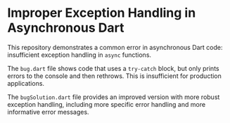 # Improper Exception Handling in Asynchronous Dart

This repository demonstrates a common error in asynchronous Dart code: insufficient exception handling in `async` functions.

The `bug.dart` file shows code that uses a `try-catch` block, but only prints errors to the console and then rethrows. This is insufficient for production applications.

The `bugSolution.dart` file provides an improved version with more robust exception handling, including more specific error handling and more informative error messages.